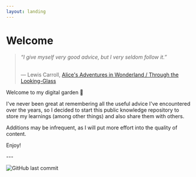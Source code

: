 ```yaml
---
layout: landing
---
```


# Welcome

> _“I give myself very good advice, but I very seldom follow it.”_
>
> \
> ― Lewis Carroll, [Alice's Adventures in Wonderland / Through the Looking-Glass](https://www.goodreads.com/work/quotes/2375385)

Welcome to my digital garden 🌱

I've never been great at remembering all the useful advice I've encountered over the years, so I decided to start this public knowledge repository to store my learnings (among other things) and also share them with others.

Additions may be infrequent, as I will put more effort into the quality of content.

Enjoy!

\---

![GitHub last commit](https://img.shields.io/github/last-commit/EyebrowHairs/digital-garden)

